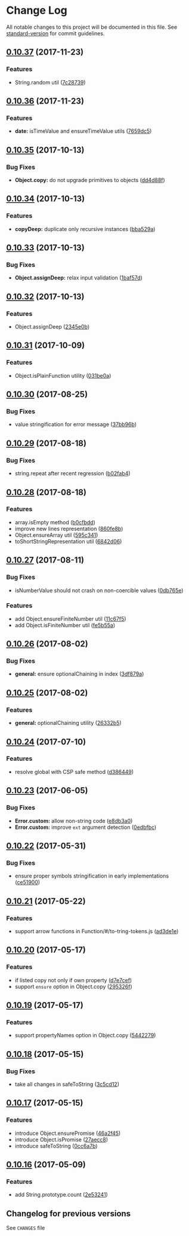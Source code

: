 # Change Log

All notable changes to this project will be documented in this file. See [standard-version](https://github.com/conventional-changelog/standard-version) for commit guidelines.

<a name="0.10.37"></a>
## [0.10.37](https://github.com/medikoo/es5-ext/compare/v0.10.36...v0.10.37) (2017-11-23)


### Features

* String.random util ([7c28739](https://github.com/medikoo/es5-ext/commit/7c28739))



<a name="0.10.36"></a>
## [0.10.36](https://github.com/medikoo/es5-ext/compare/v0.10.35...v0.10.36) (2017-11-23)


### Features

* **date:** isTimeValue and ensureTimeValue utils ([7659dc5](https://github.com/medikoo/es5-ext/commit/7659dc5))



<a name="0.10.35"></a>
## [0.10.35](https://github.com/medikoo/es5-ext/compare/v0.10.34...v0.10.35) (2017-10-13)


### Bug Fixes

* **Object.copy:** do not upgrade primitives to objects ([dd4d88f](https://github.com/medikoo/es5-ext/commit/dd4d88f))



<a name="0.10.34"></a>
## [0.10.34](https://github.com/medikoo/es5-ext/compare/v0.10.33...v0.10.34) (2017-10-13)


### Features

* **copyDeep:** duplicate only recursive instances ([bba529a](https://github.com/medikoo/es5-ext/commit/bba529a))



<a name="0.10.33"></a>
## [0.10.33](https://github.com/medikoo/es5-ext/compare/v0.10.32...v0.10.33) (2017-10-13)


### Bug Fixes

* **Object.assignDeep:** relax input validation ([1baf57d](https://github.com/medikoo/es5-ext/commit/1baf57d))



<a name="0.10.32"></a>
## [0.10.32](https://github.com/medikoo/es5-ext/compare/v0.10.31...v0.10.32) (2017-10-13)


### Features

* Object.assignDeep ([2345e0b](https://github.com/medikoo/es5-ext/commit/2345e0b))



<a name="0.10.31"></a>
## [0.10.31](https://github.com/medikoo/es5-ext/compare/v0.10.30...v0.10.31) (2017-10-09)


### Features

* Object.isPlainFunction utility ([031be0a](https://github.com/medikoo/es5-ext/commit/031be0a))



<a name="0.10.30"></a>
## [0.10.30](https://github.com/medikoo/es5-ext/compare/v0.10.29...v0.10.30) (2017-08-25)


### Bug Fixes

* value stringification for error message ([37bb96b](https://github.com/medikoo/es5-ext/commit/37bb96b))



<a name="0.10.29"></a>
## [0.10.29](https://github.com/medikoo/es5-ext/compare/v0.10.28...v0.10.29) (2017-08-18)


### Bug Fixes

* string.repeat after recent regression ([b02fab4](https://github.com/medikoo/es5-ext/commit/b02fab4))



<a name="0.10.28"></a>
## [0.10.28](https://github.com/medikoo/es5-ext/compare/v0.10.27...v0.10.28) (2017-08-18)


### Features

* array.isEmpty method ([b0cfbdd](https://github.com/medikoo/es5-ext/commit/b0cfbdd))
* improve new lines representation ([860fe8b](https://github.com/medikoo/es5-ext/commit/860fe8b))
* Object.ensureArray util ([595c341](https://github.com/medikoo/es5-ext/commit/595c341))
* toShortStringRepresentation util ([6842d06](https://github.com/medikoo/es5-ext/commit/6842d06))



<a name="0.10.27"></a>
## [0.10.27](https://github.com/medikoo/es5-ext/compare/v0.10.26...v0.10.27) (2017-08-11)


### Bug Fixes

* isNumberValue should not crash on non-coercible values ([0db765e](https://github.com/medikoo/es5-ext/commit/0db765e))


### Features

* add Object.ensureFiniteNumber util ([11c67f5](https://github.com/medikoo/es5-ext/commit/11c67f5))
* add Object.isFiniteNumber util ([fe5b55a](https://github.com/medikoo/es5-ext/commit/fe5b55a))



<a name="0.10.26"></a>
## [0.10.26](https://github.com/medikoo/es5-ext/compare/v0.10.25...v0.10.26) (2017-08-02)


### Bug Fixes

* **general:** ensure optionalChaining in index ([3df879a](https://github.com/medikoo/es5-ext/commit/3df879a))



<a name="0.10.25"></a>
## [0.10.25](https://github.com/medikoo/es5-ext/compare/v0.10.24...v0.10.25) (2017-08-02)


### Features

* **general:** optionalChaining utility ([26332b5](https://github.com/medikoo/es5-ext/commit/26332b5))



<a name="0.10.24"></a>
## [0.10.24](https://github.com/medikoo/es5-ext/compare/v0.10.23...v0.10.24) (2017-07-10)


### Features

* resolve global with CSP safe method ([d386449](https://github.com/medikoo/es5-ext/commit/d386449))



<a name="0.10.23"></a>
## [0.10.23](https://github.com/medikoo/es5-ext/compare/v0.10.22...v0.10.23) (2017-06-05)


### Bug Fixes

* **Error.custom:** allow non-string code ([e8db3a0](https://github.com/medikoo/es5-ext/commit/e8db3a0))
* **Error.custom:** improve `ext` argument detection ([0edbfbc](https://github.com/medikoo/es5-ext/commit/0edbfbc))



<a name="0.10.22"></a>
## [0.10.22](https://github.com/medikoo/es5-ext/compare/v0.10.21...v0.10.22) (2017-05-31)


### Bug Fixes

* ensure proper symbols stringification in early implementations ([ce51900](https://github.com/medikoo/es5-ext/commit/ce51900))



<a name="0.10.21"></a>
## [0.10.21](https://github.com/medikoo/es5-ext/compare/v0.10.20...v0.10.21) (2017-05-22)


### Features

* support arrow functions in Function/#/to-tring-tokens.js ([ad3de1e](https://github.com/medikoo/es5-ext/commit/ad3de1e))



<a name="0.10.20"></a>
## [0.10.20](https://github.com/medikoo/es5-ext/compare/v0.10.19...v0.10.20) (2017-05-17)


### Features

* if listed copy not only if own property ([d7e7cef](https://github.com/medikoo/es5-ext/commit/d7e7cef))
* support `ensure` option in Object.copy ([295326f](https://github.com/medikoo/es5-ext/commit/295326f))



<a name="0.10.19"></a>
## [0.10.19](https://github.com/medikoo/es5-ext/compare/v0.10.18...v0.10.19) (2017-05-17)


### Features

* support propertyNames option in Object.copy ([5442279](https://github.com/medikoo/es5-ext/commit/5442279))



<a name="0.10.18"></a>
## [0.10.18](https://github.com/medikoo/es5-ext/compare/v0.10.17...v0.10.18) (2017-05-15)


### Bug Fixes

* take all changes in safeToString ([3c5cd12](https://github.com/medikoo/es5-ext/commit/3c5cd12))



<a name="0.10.17"></a>
## [0.10.17](https://github.com/medikoo/es5-ext/compare/v0.10.16...v0.10.17) (2017-05-15)


### Features

* introduce Object.ensurePromise ([46a2f45](https://github.com/medikoo/es5-ext/commit/46a2f45))
* introduce Object.isPromise ([27aecc8](https://github.com/medikoo/es5-ext/commit/27aecc8))
* introduce safeToString ([0cc6a7b](https://github.com/medikoo/es5-ext/commit/0cc6a7b))



<a name="0.10.16"></a>
## [0.10.16](https://github.com/medikoo/es5-ext/compare/v0.10.15...v0.10.16) (2017-05-09)


### Features

* add String.prototype.count ([2e53241](https://github.com/medikoo/es5-ext/commit/2e53241))


## Changelog for previous versions

See `CHANGES` file